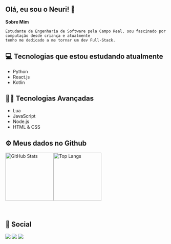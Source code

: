 ## Olá, eu sou o Neuri! 👋

**Sobre Mim**
```
Estudante de Engenharia de Software pela Campo Real, sou fascinado por computação desde criança e atualmente 
tenho me dedicado a me tornar um dev Full-Stack.
```

## 💻 Tecnologias que estou estudando atualmente 
 - Python
 - React.js
 - Kotlin

## 👨‍💻 Tecnologias Avançadas
 - Lua
 - JavaScript
 - Node.js
 - HTML & CSS

## ⚙️ Meus dados no Github 
  
<img align="center" alt="GitHub Stats" src="https://github-readme-stats.vercel.app/api?theme=tokyonight&username=Neurizinn&show_icons=true&include_all_commits=true&hide_border=true" height="150"/><img align="center" alt="Top Langs" src="https://github-readme-stats.vercel.app/api/top-langs/?username=Neurizinn&layout=compact&exclude_repo=CZ3003-SSAD&hide_border=true&theme=tokyonight&langs_count=10" height="150"/>

&nbsp;<br/> 
## 📱 Social
  
  <div> 

  <a href="https://instagram.com/neuri.eduardo" target="_blank"><img src="https://img.shields.io/badge/-Instagram-%23E4405F?style=for-the-badge&logo=instagram&logoColor=white" target="_blank"></a>
  <a href = "mailto:neuridelima1@gmail.com"><img src="https://img.shields.io/badge/-Gmail-%23333?style=for-the-badge&logo=gmail&logoColor=white" target="_blank"></a>
  <a href="https://www.linkedin.com/in/neuri-eduardo-de-lima-68283315b/" target="_blank"><img src="https://img.shields.io/badge/-LinkedIn-%230077B5?style=for-the-badge&logo=linkedin&logoColor=white" target="_blank"></a>
